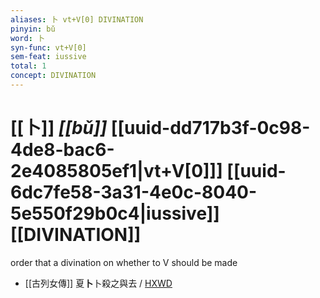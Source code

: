 ```yaml
---
aliases: 卜 vt+V[0] DIVINATION
pinyin: bǔ
word: 卜
syn-func: vt+V[0]
sem-feat: iussive
total: 1
concept: DIVINATION 
---
```

# [[卜]] *[[bǔ]]*  [[uuid-dd717b3f-0c98-4de8-bac6-2e4085805ef1|vt+V[0]]] [[uuid-6dc7fe58-3a31-4e0c-8040-5e550f29b0c4|iussive]] [[DIVINATION]]
order that a divination on whether to V should be made
 - [[古列女傳]] 夏**卜**卜殺之與去 / [HXWD](https://hxwd.org/textview.html?location=CH1c0897_CHANT_007-5a.12)